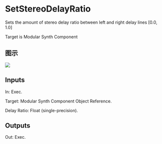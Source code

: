 # SetStereoDelayRatio

Sets the amount of stereo delay ratio between left and right delay lines [0.0, 1.0]

Target is Modular Synth Component

## 图示

![]($-20221218-21085065.png)

## Inputs

In: Exec.

Target: Modular Synth Component Object Reference.

Delay Ratio: Float (single-precision).  

## Outputs

Out: Exec.

